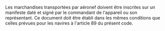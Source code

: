 Les marchandises transportées par aéronef doivent être
inscrites sur un manifeste daté et signé par le commandant de l'appareil
ou son représentant. Ce document doit être établi dans les mêmes
conditions que celles prévues pour les navires à l'article 89 du présent
code.